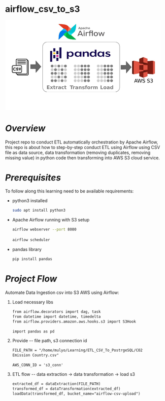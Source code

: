 # airflow_csv_to_s3
![A screenshot of the project interface](etl_csv_s3.jpg)
# *Overview*
Project repo to conduct ETL automatically orchestration by Apache Airflow, this repo is about how to step-by-step conduct ETL using Airflow using CSV file as data source, data transformation (removing duplicates, removing missing value) in python code then transforming into AWS S3 cloud service.
# *Prerequisites*
To follow along this learning need to be available requirements:
- python3 installed
  ```bash
  sudo apt install python3
  ```
- Apache Airflow running with S3 setup
  ```bash
  airflow webserver --port 8080

  airflow scheduler
  ```
- pandas library
  ```bash
  pip install pandas
  ```
# *Project Flow*
Automate Data Ingestion csv into S3 AWS using Airflow:
1. Load necessary libs
   ```python3
   from airflow.decorators import dag, task
   from datetime import datetime, timedelta
   from airflow.providers.amazon.aws.hooks.s3 import S3Hook

   import pandas as pd
   ```
3. Provide -- file path, s3 connection id
   ```python3
   FILE_PATH = "/home/mulyo/Learning/ETL_CSV_To_PostrgeSQL/CO2 Emission Country.csv"

   AWS_CONN_ID = 's3_conn'
   ```
5. ETL flow -- data extraction -> data transformation -> load s3
   ```python3
   extracted_df = dataExtraction(FILE_PATH)
   transformed_df = dataTransformation(extracted_df)
   loadData(transformed_df, bucket_name="airflow-csv-upload")
   ```
